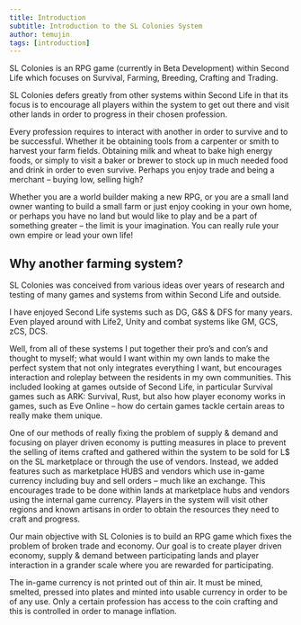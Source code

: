 ```yaml
---
title: Introduction
subtitle: Introduction to the SL Colonies System
author: temujin
tags: [introduction]
---
```


SL Colonies is an RPG game (currently in Beta Development) within Second Life which focuses on Survival, Farming, Breeding, Crafting and Trading.

SL Colonies defers greatly from other systems within Second Life in that its focus is to encourage all players within the system to get out there and visit other lands in order to progress in their chosen profession. 

Every profession requires to interact with another in order to survive and to be successful. Whether it be obtaining tools from a carpenter or smith to harvest your farm fields. Obtaining milk and wheat to bake high energy foods, or simply to visit a baker or brewer to stock up in much needed food and drink in order to even survive. Perhaps you enjoy trade and being a merchant – buying low, selling high?

Whether you are a world builder making a new RPG, or you are a small land owner wanting to build a small farm or just enjoy cooking in your own home, or perhaps you have no land but would like to play and be a part of something greater – the limit is your imagination. You can really rule your own empire or lead your own life!

## Why another farming system?
SL Colonies was conceived from various ideas over years of research and testing of many games and systems from within Second Life and outside.

I have enjoyed Second Life systems such as DG, G&S & DFS for many years. Even played around with Life2, Unity and combat systems like GM, GCS, zCS, DCS. 

Well, from all of these systems I put together their pro’s and con’s and thought to myself; what would I want within my own lands to make the perfect system that not only integrates everything I want, but encourages interaction and roleplay between the residents in my own communities. This included looking at games outside of Second Life, in particular Survival games such as ARK: Survival, Rust, but also how player economy works in games, such as Eve Online – how do certain games tackle certain areas to really make them unique.

One of our methods of really fixing the problem of supply & demand and focusing on player driven economy is putting measures in place to prevent the selling of items crafted and gathered within the system to be sold for L$ on the SL marketplace or through the use of vendors. Instead, we added features such as marketplace HUBS and vendors which use in-game currency including buy and sell orders – much like an exchange. This encourages trade to be done within lands at marketplace hubs and vendors using the internal game currency. Players in the system will visit other regions and known artisans in order to obtain the resources they need to craft and progress.

Our main objective with SL Colonies is to build an RPG game which fixes the problem of broken trade and economy. Our goal is to create player driven economy, supply & demand between participating lands and player interaction in a grander scale where you are rewarded for participating.

The in-game currency is not printed out of thin air. It must be mined, smelted, pressed into plates and minted into usable currency in order to be of any use. Only a certain profession has access to the coin crafting and this is controlled in order to manage inflation.

